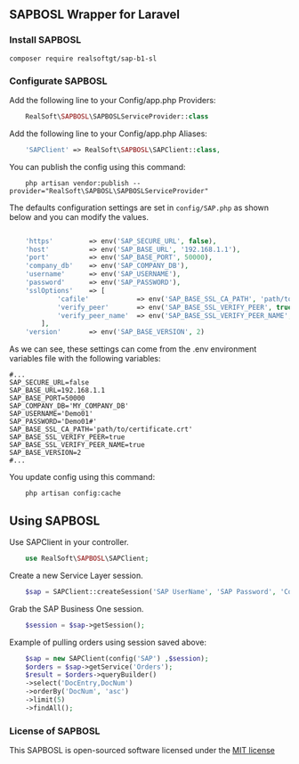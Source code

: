 ## SAPBOSL Wrapper for Laravel


### Install SAPBOSL

    composer require realsoftgt/sap-b1-sl

### Configurate SAPBOSL

Add the following line to your Config/app.php  Providers:
```php
    RealSoft\SAPBOSL\SAPBOSLServiceProvider::class
```

Add the following line to your Config/app.php Aliases:
```php
    'SAPClient' => RealSoft\SAPBOSL\SAPClient::class,
```

You can publish the config using this command:
```shell
    php artisan vendor:publish --provider="RealSoft\SAPBOSL\SAPBOSLServiceProvider"
```
 
The defaults configuration settings are set in `config/SAP.php` as shown below and you can modify the values.

``` php

    'https'         => env('SAP_SECURE_URL', false),
    'host'          => env('SAP_BASE_URL', '192.168.1.1'),
    'port'          => env('SAP_BASE_PORT', 50000),
    'company_db'    => env('SAP_COMPANY_DB'),
    'username'      => env('SAP_USERNAME'),
    'password'      => env('SAP_PASSWORD'),
    'sslOptions'    => [
            'cafile'            => env('SAP_BASE_SSL_CA_PATH', 'path/to/certificate.crt'),
            'verify_peer'       => env('SAP_BASE_SSL_VERIFY_PEER', true),
            'verify_peer_name'  => env('SAP_BASE_SSL_VERIFY_PEER_NAME', true),
        ],
    'version'       => env('SAP_BASE_VERSION', 2)
```
As we can see, these settings can come from the .env environment variables file with the following variables:
```shell
#...
SAP_SECURE_URL=false
SAP_BASE_URL=192.168.1.1
SAP_BASE_PORT=50000
SAP_COMPANY_DB='MY_COMPANY_DB'
SAP_USERNAME='Demo01'
SAP_PASSWORD='Demo01#'
SAP_BASE_SSL_CA_PATH='path/to/certificate.crt'
SAP_BASE_SSL_VERIFY_PEER=true
SAP_BASE_SSL_VERIFY_PEER_NAME=true
SAP_BASE_VERSION=2
#...
```

You update config using this command:
```shell
    php artisan config:cache
```

## Using SAPBOSL

Use SAPClient in your controller.
```php
    use RealSoft\SAPBOSL\SAPClient;
```

Create a new Service Layer session.

```php
    $sap = SAPClient::createSession('SAP UserName', 'SAP Password', 'Company DB');
```

Grab the SAP Business One session.

```php
    $session = $sap->getSession();
```

Example of pulling orders using session saved above:

```php
    $sap = new SAPClient(config('SAP') ,$session);
    $orders = $sap->getService('Orders');
    $result = $orders->queryBuilder()
    ->select('DocEntry,DocNum')
    ->orderBy('DocNum', 'asc')
    ->limit(5)
    ->findAll();
```
### License of SAPBOSL

This SAPBOSL is open-sourced software licensed under the [MIT license](http://opensource.org/licenses/MIT)
